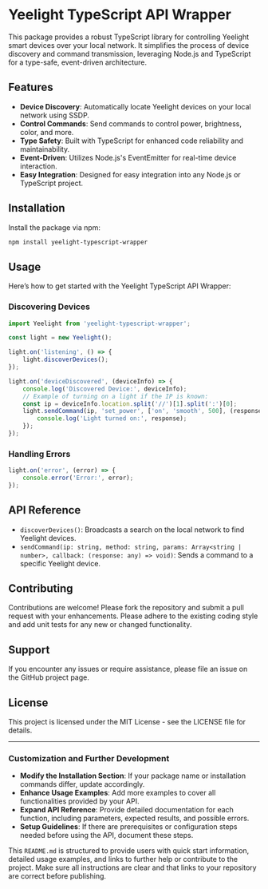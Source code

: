 # Yeelight TypeScript API Wrapper

This package provides a robust TypeScript library for controlling Yeelight smart devices over your local network. It simplifies the process of device discovery and command transmission, leveraging Node.js and TypeScript for a type-safe, event-driven architecture.

## Features

- **Device Discovery**: Automatically locate Yeelight devices on your local network using SSDP.
- **Control Commands**: Send commands to control power, brightness, color, and more.
- **Type Safety**: Built with TypeScript for enhanced code reliability and maintainability.
- **Event-Driven**: Utilizes Node.js's EventEmitter for real-time device interaction.
- **Easy Integration**: Designed for easy integration into any Node.js or TypeScript project.

## Installation

Install the package via npm:

```bash
npm install yeelight-typescript-wrapper
```

## Usage

Here’s how to get started with the Yeelight TypeScript API Wrapper:

### Discovering Devices

```typescript
import Yeelight from 'yeelight-typescript-wrapper';

const light = new Yeelight();

light.on('listening', () => {
    light.discoverDevices();
});

light.on('deviceDiscovered', (deviceInfo) => {
    console.log('Discovered Device:', deviceInfo);
    // Example of turning on a light if the IP is known:
    const ip = deviceInfo.location.split('//')[1].split(':')[0];
    light.sendCommand(ip, 'set_power', ['on', 'smooth', 500], (response) => {
        console.log('Light turned on:', response);
    });
});
```

### Handling Errors

```typescript
light.on('error', (error) => {
    console.error('Error:', error);
});
```

## API Reference

- `discoverDevices()`: Broadcasts a search on the local network to find Yeelight devices.
- `sendCommand(ip: string, method: string, params: Array<string | number>, callback: (response: any) => void)`: Sends a command to a specific Yeelight device.

## Contributing

Contributions are welcome! Please fork the repository and submit a pull request with your enhancements. Please adhere to the existing coding style and add unit tests for any new or changed functionality.

## Support

If you encounter any issues or require assistance, please file an issue on the GitHub project page.

## License

This project is licensed under the MIT License - see the LICENSE file for details.

---

### Customization and Further Development

- **Modify the Installation Section**: If your package name or installation commands differ, update accordingly.
- **Enhance Usage Examples**: Add more examples to cover all functionalities provided by your API.
- **Expand API Reference**: Provide detailed documentation for each function, including parameters, expected results, and possible errors.
- **Setup Guidelines**: If there are prerequisites or configuration steps needed before using the API, document these steps.

This `README.md` is structured to provide users with quick start information, detailed usage examples, and links to further help or contribute to the project. Make sure all instructions are clear and that links to your repository are correct before publishing.
